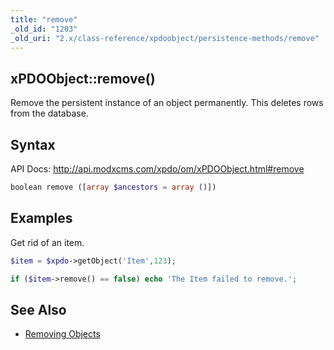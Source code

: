 ```yaml
---
title: "remove"
_old_id: "1203"
_old_uri: "2.x/class-reference/xpdoobject/persistence-methods/remove"
---
```


## xPDOObject::remove() 

Remove the persistent instance of an object permanently. This deletes rows from the database.

## Syntax 

API Docs: <http://api.modxcms.com/xpdo/om/xPDOObject.html#remove>

``` php 
boolean remove ([array $ancestors = array ()])
```

## Examples 

Get rid of an item.

``` php 
$item = $xpdo->getObject('Item',123);

if ($item->remove() == false) echo 'The Item failed to remove.';
```

## See Also 

- [Removing Objects](xpdo/getting-started/using-your-xpdo-model/removing-objects)